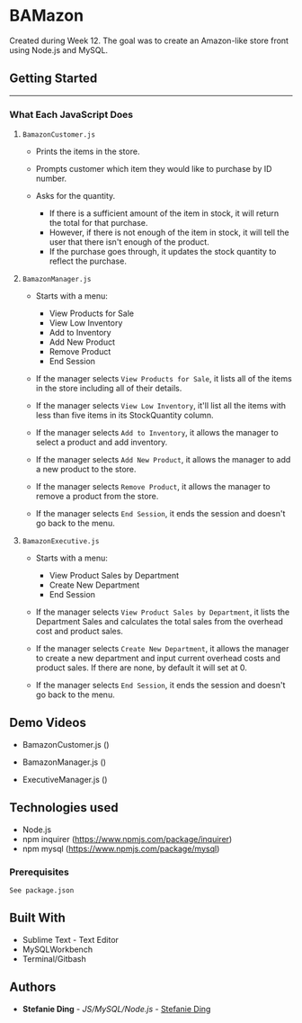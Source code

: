 # BAMazon

Created during Week 12. The goal was to create an Amazon-like store front using Node.js and MySQL.

## Getting Started
-----------------------

### What Each JavaScript Does

1. `BamazonCustomer.js`

    * Prints the items in the store.

    * Prompts customer which item they would like to purchase by ID number.

    * Asks for the quantity.

      * If there is a sufficient amount of the item in stock, it will return the total for that purchase.
      * However, if there is not enough of the item in stock, it will tell the user that there isn't enough of the product.
      * If the purchase goes through, it updates the stock quantity to reflect the purchase.

2. `BamazonManager.js`

    * Starts with a menu:
        * View Products for Sale
        * View Low Inventory
        * Add to Inventory
        * Add New Product
        * Remove Product
        * End Session

    * If the manager selects `View Products for Sale`, it lists all of the items in the store including all of their details.

    * If the manager selects `View Low Inventory`, it'll list all the items with less than five items in its StockQuantity column.

    * If the manager selects `Add to Inventory`, it allows the manager to select a product and add inventory.

    * If the manager selects `Add New Product`, it allows the manager to add a new product to the store.

    * If the manager selects `Remove Product`, it allows the manager to remove a product from the store.

    * If the manager selects `End Session`, it ends the session and doesn't go back to the menu.


3. `BamazonExecutive.js`

    * Starts with a menu:
        * View Product Sales by Department
        * Create New Department
        * End Session

    * If the manager selects `View Product Sales by Department`, it lists the Department Sales and calculates the total sales from the overhead cost and product sales.

    * If the manager selects `Create New Department`, it allows the manager to create a new department and input current overhead costs and product sales. If there are none, by default it will set at 0.

    * If the manager selects `End Session`, it ends the session and doesn't go back to the menu.

## Demo Videos

* BamazonCustomer.js ()

* BamazonManager.js ()

* ExecutiveManager.js ()

## Technologies used
- Node.js
- npm inquirer (https://www.npmjs.com/package/inquirer)
- npm mysql (https://www.npmjs.com/package/mysql)

### Prerequisites

```
See package.json
```

## Built With

* Sublime Text - Text Editor
* MySQLWorkbench
* Terminal/Gitbash

## Authors

* **Stefanie Ding** - *JS/MySQL/Node.js* - [Stefanie Ding](https://github.com/StefanieDing)